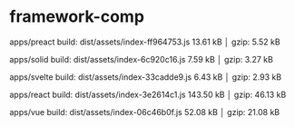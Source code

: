 # framework-comp

apps/preact build: dist/assets/index-ff964753.js    13.61 kB │ gzip: 5.52 kB

apps/solid build: dist/assets/index-6c920c16.js      7.59 kB │ gzip: 3.27 kB

apps/svelte build: dist/assets/index-33cadde9.js    6.43 kB │ gzip: 2.93 kB

apps/react build: dist/assets/index-3e2614c1.js   143.50 kB │ gzip: 46.13 kB

apps/vue build: dist/assets/index-06c46b0f.js   52.08 kB │ gzip: 21.08 kB
